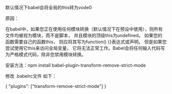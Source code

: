 默认情况下babel会将全局的this转为vode0

原因：

在babel中，如果您正在使用任何模块转换（默认情况下在预设中使用），则所有文件均被视为模块，而不是脚本，
并且模块的顶级this为undefined。
如果您的函数需要自己的函数this，
则应将其写为function() {}表达式或声明。
但是如果您尝试使用它this来访问全局变量，
它将无法正常工作。Babel会将任何输入代码写为严格模式代码，除非您禁用模块转换。

安装方法：npm install babel-plugin-transform-remove-strict-mode

修改 .babelrc文件 如下：

{
    "plugins": ["transform-remove-strict-mode"]
}
